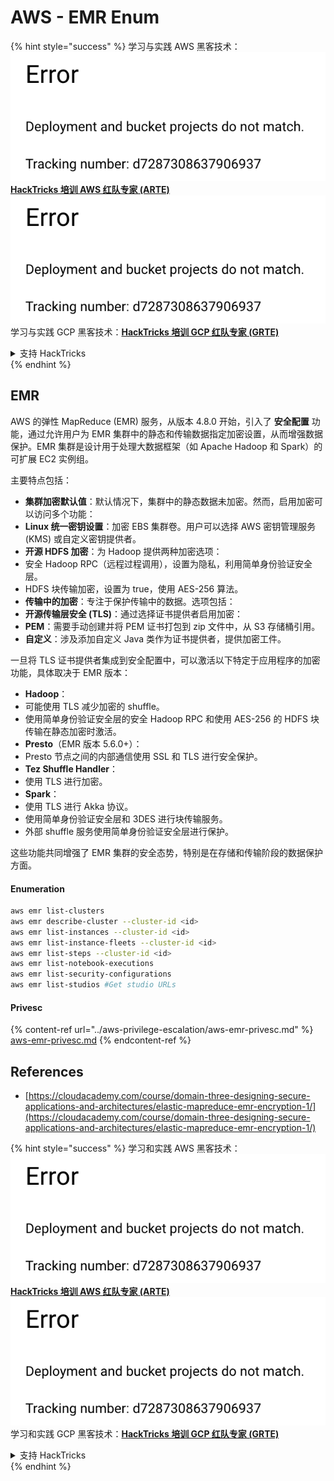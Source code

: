 # AWS - EMR Enum

{% hint style="success" %}
学习与实践 AWS 黑客技术：<img src="../../../.gitbook/assets/image (1) (1).png" alt="" data-size="line">[**HackTricks 培训 AWS 红队专家 (ARTE)**](https://training.hacktricks.xyz/courses/arte)<img src="../../../.gitbook/assets/image (1) (1).png" alt="" data-size="line">\
学习与实践 GCP 黑客技术：<img src="../../../.gitbook/assets/image (2).png" alt="" data-size="line">[**HackTricks 培训 GCP 红队专家 (GRTE)**<img src="../../../.gitbook/assets/image (2).png" alt="" data-size="line">](https://training.hacktricks.xyz/courses/grte)

<details>

<summary>支持 HackTricks</summary>

* 查看 [**订阅计划**](https://github.com/sponsors/carlospolop)!
* **加入** 💬 [**Discord 群组**](https://discord.gg/hRep4RUj7f) 或 [**Telegram 群组**](https://t.me/peass) 或 **关注** 我们的 **Twitter** 🐦 [**@hacktricks\_live**](https://twitter.com/hacktricks\_live)**.**
* **通过向** [**HackTricks**](https://github.com/carlospolop/hacktricks) 和 [**HackTricks Cloud**](https://github.com/carlospolop/hacktricks-cloud) GitHub 仓库提交 PR 分享黑客技巧。

</details>
{% endhint %}

## EMR

AWS 的弹性 MapReduce (EMR) 服务，从版本 4.8.0 开始，引入了 **安全配置** 功能，通过允许用户为 EMR 集群中的静态和传输数据指定加密设置，从而增强数据保护。EMR 集群是设计用于处理大数据框架（如 Apache Hadoop 和 Spark）的可扩展 EC2 实例组。

主要特点包括：

* **集群加密默认值**：默认情况下，集群中的静态数据未加密。然而，启用加密可以访问多个功能：
* **Linux 统一密钥设置**：加密 EBS 集群卷。用户可以选择 AWS 密钥管理服务 (KMS) 或自定义密钥提供者。
* **开源 HDFS 加密**：为 Hadoop 提供两种加密选项：
* 安全 Hadoop RPC（远程过程调用），设置为隐私，利用简单身份验证安全层。
* HDFS 块传输加密，设置为 true，使用 AES-256 算法。
* **传输中的加密**：专注于保护传输中的数据。选项包括：
* **开源传输层安全 (TLS)**：通过选择证书提供者启用加密：
* **PEM**：需要手动创建并将 PEM 证书打包到 zip 文件中，从 S3 存储桶引用。
* **自定义**：涉及添加自定义 Java 类作为证书提供者，提供加密工件。

一旦将 TLS 证书提供者集成到安全配置中，可以激活以下特定于应用程序的加密功能，具体取决于 EMR 版本：

* **Hadoop**：
* 可能使用 TLS 减少加密的 shuffle。
* 使用简单身份验证安全层的安全 Hadoop RPC 和使用 AES-256 的 HDFS 块传输在静态加密时激活。
* **Presto**（EMR 版本 5.6.0+）：
* Presto 节点之间的内部通信使用 SSL 和 TLS 进行安全保护。
* **Tez Shuffle Handler**：
* 使用 TLS 进行加密。
* **Spark**：
* 使用 TLS 进行 Akka 协议。
* 使用简单身份验证安全层和 3DES 进行块传输服务。
* 外部 shuffle 服务使用简单身份验证安全层进行保护。

这些功能共同增强了 EMR 集群的安全态势，特别是在存储和传输阶段的数据保护方面。

#### Enumeration
```bash
aws emr list-clusters
aws emr describe-cluster --cluster-id <id>
aws emr list-instances --cluster-id <id>
aws emr list-instance-fleets --cluster-id <id>
aws emr list-steps --cluster-id <id>
aws emr list-notebook-executions
aws emr list-security-configurations
aws emr list-studios #Get studio URLs
```
#### Privesc

{% content-ref url="../aws-privilege-escalation/aws-emr-privesc.md" %}
[aws-emr-privesc.md](../aws-privilege-escalation/aws-emr-privesc.md)
{% endcontent-ref %}

## References

* [https://cloudacademy.com/course/domain-three-designing-secure-applications-and-architectures/elastic-mapreduce-emr-encryption-1/](https://cloudacademy.com/course/domain-three-designing-secure-applications-and-architectures/elastic-mapreduce-emr-encryption-1/)

{% hint style="success" %}
学习和实践 AWS 黑客技术：<img src="../../../.gitbook/assets/image (1) (1).png" alt="" data-size="line">[**HackTricks 培训 AWS 红队专家 (ARTE)**](https://training.hacktricks.xyz/courses/arte)<img src="../../../.gitbook/assets/image (1) (1).png" alt="" data-size="line">\
学习和实践 GCP 黑客技术：<img src="../../../.gitbook/assets/image (2).png" alt="" data-size="line">[**HackTricks 培训 GCP 红队专家 (GRTE)**<img src="../../../.gitbook/assets/image (2).png" alt="" data-size="line">](https://training.hacktricks.xyz/courses/grte)

<details>

<summary>支持 HackTricks</summary>

* 查看 [**订阅计划**](https://github.com/sponsors/carlospolop)!
* **加入** 💬 [**Discord 群组**](https://discord.gg/hRep4RUj7f) 或 [**Telegram 群组**](https://t.me/peass) 或 **关注** 我们的 **Twitter** 🐦 [**@hacktricks\_live**](https://twitter.com/hacktricks\_live)**.**
* **通过向** [**HackTricks**](https://github.com/carlospolop/hacktricks) 和 [**HackTricks Cloud**](https://github.com/carlospolop/hacktricks-cloud) GitHub 仓库提交 PR 来分享黑客技巧。

</details>
{% endhint %}
